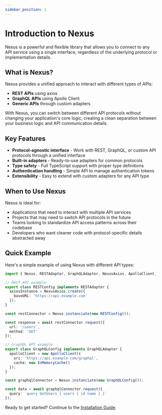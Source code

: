 ```yaml
---
sidebar_position: 1
---
```


# Introduction to Nexus

Nexus is a powerful and flexible library that allows you to connect to any API service using a single interface, regardless of the underlying protocol or implementation details.

## What is Nexus?

Nexus provides a unified approach to interact with different types of APIs:

- **REST APIs** using axios
- **GraphQL APIs** using Apollo Client
- **Generic APIs** through custom adapters

With Nexus, you can switch between different API protocols without changing your application's core logic, creating a clean separation between your business logic and API communication details.

## Key Features

- **Protocol-agnostic interface** - Work with REST, GraphQL, or custom API protocols through a unified interface
- **Built-in adapters** - Ready-to-use adapters for common protocols
- **Type safety** - Full TypeScript support with proper type definitions
- **Authentication handling** - Simple API to manage authentication tokens
- **Extensibility** - Easy to extend with custom adapters for any API type

## When to Use Nexus

Nexus is ideal for:

- Applications that need to interact with multiple API services
- Projects that may need to switch API protocols in the future
- Teams looking to standardize API access patterns across their codebase
- Developers who want cleaner code with protocol-specific details abstracted away

## Quick Example

Here's a simple example of using Nexus with different API types:

```typescript
import { Nexus, RESTAdapter, GraphQLAdapter, NexusAxios, ApolloClient, InMemoryCache } from 'nexus';

// REST API example
export class RESTConfig implements RESTAdapter {
  axiosInstance = NexusAxios.create({
    baseURL: 'https://api.example.com'
  });
}

const restConnector = Nexus.instanciate(new RESTConfig());

const response = await restConnector.request({
  url: '/users',
  method: 'GET'
});

// GraphQL API example
export class GraphQLConfig implements GraphQLAdapter {
  apolloClient = new ApolloClient({
    uri: 'https://api.example.com/graphql',
    cache: new InMemoryCache()
  });
}

const graphqlConnector = Nexus.instanciate(new GraphQLConfig());

const data = await graphqlConnector.request({
  query: `query GetUsers { users { id name } }`
});
```

Ready to get started? Continue to the [Installation Guide](./installation).
